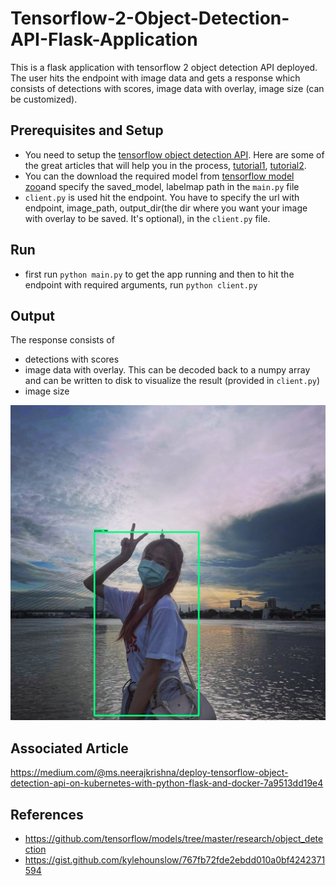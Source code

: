 # Tensorflow-2-Object-Detection-API-Flask-Application
This is a flask application with tensorflow 2 object detection API deployed. The user hits the endpoint with image data and gets a response which consists of detections with scores, image data with overlay, image size (can be customized).

## Prerequisites and Setup
* You need to setup the [tensorflow object detection API](https://github.com/tensorflow/models/tree/master/research/object_detection). Here are some of the great articles that will help you in the process, [tutorial1](https://medium.com/@marklabinski/installing-tensorflow-object-detection-api-on-windows-10-7a4eb83e1e7), [tutorial2](https://gilberttanner.com/blog/installing-the-tensorflow-object-detection-api).
* You can the download the required model from [tensorflow model zoo](https://github.com/tensorflow/models/blob/master/research/object_detection/g3doc/detection_model_zoo.md)and specify the saved_model, labelmap path in the `main.py` file
* `client.py` is used hit the endpoint. You have to specify the url with endpoint, image_path, output_dir(the dir where you want your image with overlay to be saved. It's optional), in the `client.py` file.

## Run
* first run `python main.py`
to get the app running and then to hit the endpoint with required arguments, run `python client.py`

## Output
The response consists of 
* detections with scores
* image data with overlay. This can be decoded back to a numpy array and can be written to disk to visualize the result (provided in `client.py`)
* image size

![](https://github.com/NLGRF/Tensorflow-2-Object-Detection-API-Flask-Application/blob/master/outputs/girl_image_output.jpg)

## Associated Article
https://medium.com/@ms.neerajkrishna/deploy-tensorflow-object-detection-api-on-kubernetes-with-python-flask-and-docker-7a9513dd19e4

## References
* https://github.com/tensorflow/models/tree/master/research/object_detection
* https://gist.github.com/kylehounslow/767fb72fde2ebdd010a0bf4242371594
